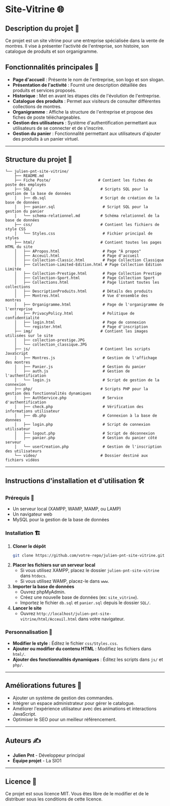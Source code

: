 # Site-Vitrine 🌐

## Description du projet 🏢
Ce projet est un site vitrine pour une entreprise spécialisée dans la vente de montres. Il vise à présenter l'activité de l'entreprise, son histoire, son catalogue de produits et son organigramme.

## Fonctionnalités principales 🚀
- **Page d'accueil** : Présente le nom de l'entreprise, son logo et son slogan.
- **Présentation de l'activité** : Fournit une description détaillée des produits et services proposés.
- **Historique** : Met en avant les étapes clés de l'évolution de l'entreprise.
- **Catalogue des produits** : Permet aux visiteurs de consulter différentes collections de montres.
- **Organigramme** : Affiche la structure de l'entreprise et propose des fiches de poste téléchargeables.
- **Gestion des utilisateurs** : Système d'authentification permettant aux utilisateurs de se connecter et de s'inscrire.
- **Gestion du panier** : Fonctionnalité permettant aux utilisateurs d'ajouter des produits à un panier virtuel.

---

## Structure du projet 📁

```plaintext
└── julien-pnt-site-vitrine/
    ├── README.md
    ├── Fiche Poste/                     # Contient les fiches de poste des employés
    ├── SQL/                              # Scripts SQL pour la gestion de la base de données
    │   ├── db.sql                        # Script de création de la base de données
    │   ├── panier.sql                     # Script SQL pour la gestion du panier
    │   └── schema-relationnel.md         # Schéma relationnel de la base de données
    ├── css/                              # Contient les fichiers de style CSS
    │   └── Styles.css                     # Fichier principal de styles
    ├── html/                             # Contient toutes les pages HTML du site
    │   ├── APropos.html                   # Page "À propos"
    │   ├── Acceuil.html                   # Page d'accueil
    │   ├── Collection-Classic.html        # Page Collection Classique
    │   ├── Collection-Limited-Edition.html # Page Collection Édition Limitée
    │   ├── Collection-Prestige.html       # Page Collection Prestige
    │   ├── Collection-Sport.html          # Page Collection Sport
    │   ├── Collections.html               # Page listant toutes les collections
    │   ├── DescriptionProduits.html       # Détails des produits
    │   ├── Montres.html                   # Vue d'ensemble des montres
    │   ├── Organigramme.html              # Page de l'organigramme de l'entreprise
    │   ├── PrivacyPolicy.html             # Politique de confidentialité
    │   ├── login.html                     # Page de connexion
    │   └── register.html                  # Page d'inscription
    ├── img/                              # Contient les images utilisées sur le site
    │   ├── collection-prestige.JPG
    │   └── collection_classique.JPG
    ├── js/                               # Contient les scripts JavaScript
    │   ├── Montres.js                     # Gestion de l'affichage des montres
    │   ├── Panier.js                      # Gestion du panier
    │   ├── auth.js                        # Gestion de l'authentification
    │   └── login.js                       # Script de gestion de la connexion
    ├── php/                              # Scripts PHP pour la gestion des fonctionnalités dynamiques
    │   ├── AuthService.php                # Service d'authentification
    │   ├── check.php                      # Vérification des informations utilisateur
    │   ├── db.php                         # Connexion à la base de données
    │   ├── login.php                      # Script de connexion utilisateur
    │   ├── logout.php                     # Script de déconnexion
    │   ├── panier.php                     # Gestion du panier côté serveur
    │   └── userCreation.php               # Gestion de l'inscription des utilisateurs
    └── video/                            # Dossier destiné aux fichiers vidéos
```

---

## Instructions d'installation et d'utilisation 🛠️

### Prérequis 📝
- Un serveur local (XAMPP, WAMP, MAMP, ou LAMP)
- Un navigateur web
- MySQL pour la gestion de la base de données

### Installation 🏗️
1. **Cloner le dépôt**
   ```bash
   git clone https://github.com/votre-repo/julien-pnt-site-vitrine.git
   ```
2. **Placer les fichiers sur un serveur local**
   - Si vous utilisez XAMPP, placez le dossier `julien-pnt-site-vitrine` dans `htdocs`.
   - Si vous utilisez WAMP, placez-le dans `www`.
3. **Importer la base de données**
   - Ouvrez phpMyAdmin.
   - Créez une nouvelle base de données (ex: `site_vitrine`).
   - Importez le fichier `db.sql` et `panier.sql` depuis le dossier `SQL/`.
4. **Lancer le site**
   - Ouvrez `http://localhost/julien-pnt-site-vitrine/html/Acceuil.html` dans votre navigateur.

### Personnalisation 🎨
- **Modifier le style** : Éditez le fichier `css/Styles.css`.
- **Ajouter ou modifier du contenu HTML** : Modifiez les fichiers dans `html/`.
- **Ajouter des fonctionnalités dynamiques** : Éditez les scripts dans `js/` et `php/`.

---

## Améliorations futures 📌
- Ajouter un système de gestion des commandes.
- Intégrer un espace administrateur pour gérer le catalogue.
- Améliorer l'expérience utilisateur avec des animations et interactions JavaScript.
- Optimiser le SEO pour un meilleur référencement.

---

## Auteurs ✍️
- **Julien Pnt** - Développeur principal
- **Équipe projet** - La SIO1

---

## Licence 📜
Ce projet est sous licence MIT. Vous êtes libre de le modifier et de le distribuer sous les conditions de cette licence.
